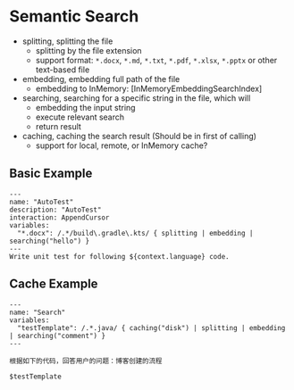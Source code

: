 # Semantic Search

- splitting, splitting the file
    - splitting by the file extension
    - support format: `*.docx`, `*.md`, `*.txt`, `*.pdf`, `*.xlsx`, `*.pptx` or other text-based file
- embedding, embedding full path of the file
    - embedding to InMemory: [InMemoryEmbeddingSearchIndex]
- searching, searching for a specific string in the file, which will
    - embedding the input string
    - execute relevant search
    - return result
- caching, caching the search result (Should be in first of calling)
    - support for local, remote, or InMemory cache?

## Basic Example

```shire
---
name: "AutoTest"
description: "AutoTest"
interaction: AppendCursor
variables:
  "*.docx": /.*/build\.gradle\.kts/ { splitting | embedding | searching("hello") }
---
Write unit test for following ${context.language} code.
```

## Cache Example

```shire
---
name: "Search"
variables:
  "testTemplate": /.*.java/ { caching("disk") | splitting | embedding | searching("comment") }
---

根据如下的代码，回答用户的问题：博客创建的流程

$testTemplate
```
